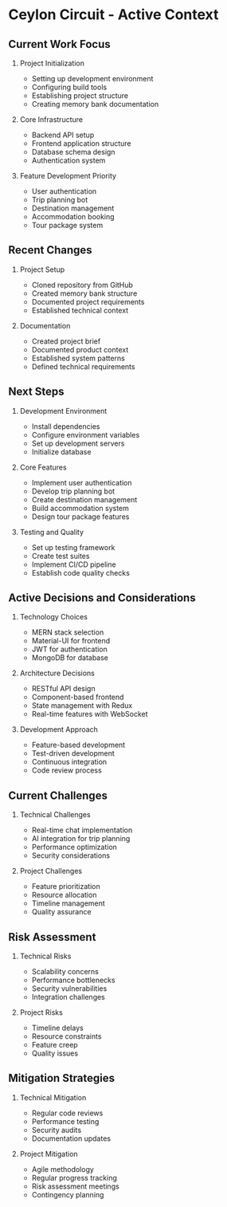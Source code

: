 # Ceylon Circuit - Active Context

## Current Work Focus
1. Project Initialization
   - Setting up development environment
   - Configuring build tools
   - Establishing project structure
   - Creating memory bank documentation

2. Core Infrastructure
   - Backend API setup
   - Frontend application structure
   - Database schema design
   - Authentication system

3. Feature Development Priority
   - User authentication
   - Trip planning bot
   - Destination management
   - Accommodation booking
   - Tour package system

## Recent Changes
1. Project Setup
   - Cloned repository from GitHub
   - Created memory bank structure
   - Documented project requirements
   - Established technical context

2. Documentation
   - Created project brief
   - Documented product context
   - Established system patterns
   - Defined technical requirements

## Next Steps
1. Development Environment
   - Install dependencies
   - Configure environment variables
   - Set up development servers
   - Initialize database

2. Core Features
   - Implement user authentication
   - Develop trip planning bot
   - Create destination management
   - Build accommodation system
   - Design tour package features

3. Testing and Quality
   - Set up testing framework
   - Create test suites
   - Implement CI/CD pipeline
   - Establish code quality checks

## Active Decisions and Considerations
1. Technology Choices
   - MERN stack selection
   - Material-UI for frontend
   - JWT for authentication
   - MongoDB for database

2. Architecture Decisions
   - RESTful API design
   - Component-based frontend
   - State management with Redux
   - Real-time features with WebSocket

3. Development Approach
   - Feature-based development
   - Test-driven development
   - Continuous integration
   - Code review process

## Current Challenges
1. Technical Challenges
   - Real-time chat implementation
   - AI integration for trip planning
   - Performance optimization
   - Security considerations

2. Project Challenges
   - Feature prioritization
   - Resource allocation
   - Timeline management
   - Quality assurance

## Risk Assessment
1. Technical Risks
   - Scalability concerns
   - Performance bottlenecks
   - Security vulnerabilities
   - Integration challenges

2. Project Risks
   - Timeline delays
   - Resource constraints
   - Feature creep
   - Quality issues

## Mitigation Strategies
1. Technical Mitigation
   - Regular code reviews
   - Performance testing
   - Security audits
   - Documentation updates

2. Project Mitigation
   - Agile methodology
   - Regular progress tracking
   - Risk assessment meetings
   - Contingency planning 